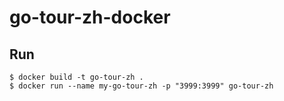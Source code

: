 # go-tour-zh-docker

## Run

```
$ docker build -t go-tour-zh . 
$ docker run --name my-go-tour-zh -p "3999:3999" go-tour-zh
```
